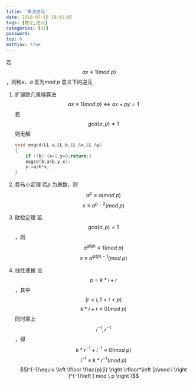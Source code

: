 ```yaml
---
title: '乘法逆元'
date: 2018-07-10 18:41:05
tags: [数论,逆元]
categories: [OI]
password:
top: 0
mathjax: true
---
```

若$$ax\equiv 1\left ( mod \ p \right )$$，则称*x，a* 互为*mod p* 意义下的逆元
<!--more-->
1. 扩展欧几里得算法
   $$ax\equiv 1\left ( mod \ p \right )\Leftrightarrow ax+py=1$$
   若$$gcd\left ( a,p \right )\neq 1$$则无解
   ```c++
   void exgcd(LL a,LL b,LL &x,LL &y)
   {
       if (!b) {x=1,y=0;return;}
       exgcd(b,a%b,y,x);
       y-=a/b*x;	
   }
   ```

2. 费马小定理
   若*p* 为质数，则$$a^{p}\equiv a\left ( mod \ p \right )$$
   $$x\equiv a^{p-2}\left ( mod \ p \right )$$

3. 欧拉定理
   若$$gcd\left ( a,p \right )=1$$，则$$a^{\varphi\left ( p \right )}\equiv 1\left ( mod \ p \right )$$
   $$x\equiv a^{\varphi\left ( p \right )-1}\left ( mod \ p \right )$$

4. 线性递推
   设$$p=k*i+r$$，其中$$\left ( r<i,1<i<p \right )$$
   $$k*i+r\equiv 0\left ( mod \ p \right )$$
   同时乘上$$i^{-1},r^{-1}$$，得$$k*r^{-1}+i^{-1}\equiv 0\left ( mod \ p \right )$$
   $$i^{-1}\equiv k*r^{-1}\left ( mod \ p \right )$$
   $$i^{-1}\equiv \left \lfloor \frac{p}{i} \right \rfloor*\left [p\mod i  \right ]^{-1}\left ( mod \ p \right )$$

